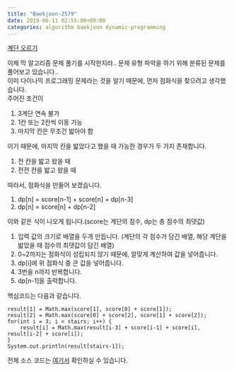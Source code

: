 ```yaml
---
title: "Baekjoon-2579"
date: 2019-06-11 02:55:00+09:00
categories: algorithm baekjoon dynamic-programming
---
```

[계단 오르기][url]

이제 막 알고리즘 문제 풀기를 시작한지라.. 문제 유형 파악을 하기 위해 분류된 문제를 풀어보고 있습니다..  
이미 다이나믹 프로그래밍 문제라는 것을 알기 때문에, 먼저 점화식을 찾으려고 생각했습니다.  
주어진 조건이

1. 3계단 연속 불가
2. 1칸 또는 2칸씩 이동 가능
3. 마지막 칸은 무조건 밟아야 함

이기 때문에, 마지막 칸을 밟았다고 했을 때 가능한 경우가 두 가지 존재합니다.

1. 전 칸을 밟고 왔을 때
2. 전전 칸을 밟고 왔을 때

따라서, 점화식을 만들어 보겠습니다.

1. dp[n] = score[n-1] + score[n] + dp[n-3]
2. dp[n] = score[n] + dp[n-2]

이와 같은 식이 나오게 됩니다.(score는 계단의 점수, dp는 총 점수의 최댓값)  

1. 입력 값의 크기로 배열을 두개 만듭니다. (계단의 각 점수가 담긴 배열, 해당 계단을 밟았을 때 점수의 최댓값이 담긴 배열)
2. 0~2까지는 점화식이 성립되지 않기 때문에, 알맞게 계산하여 값을 넣어줍니다.
3. dp[i]에 위 점화식 중 큰 값을 넣어줍니다.
4. 3번을 n까지 반복합니다.
5. dp[n-1]을 출력합니다.


핵심코드는 다음과 같습니다.
```
result[1] = Math.max(score[1], score[0] + score[1]);
result[2] = Math.max(score[0] + score[2], score[1] + score[2]);
for(int i = 3; i < stairs; i++) {
	result[i] = Math.max(result[i-3] + score[i-1] + score[i], result[i-2] + score[i]);
}
System.out.println(result[stairs-1]);
```

전체 소스 코드는 [여기서][solution] 확인하실 수 있습니다.


[url]: https://www.acmicpc.net/problem/2579
[solution]: https://github.com/ParkBeomMin/Algorithm/blob/master/Backjoon/src/B_2579.java
